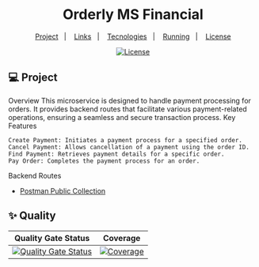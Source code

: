 <h1 align="center">Orderly MS Financial</h1>

<p align="center">
  <a href="#-project">Project</a>&nbsp;&nbsp;&nbsp;|&nbsp;&nbsp;&nbsp;
   <a href="#-project">Links</a>&nbsp;&nbsp;&nbsp;|&nbsp;&nbsp;&nbsp;
  <a href="#-technologies">Tecnologies</a>&nbsp;&nbsp;&nbsp;|&nbsp;&nbsp;&nbsp;
  <a href="#-running">Running</a>&nbsp;&nbsp;&nbsp;|&nbsp;&nbsp;&nbsp;
  <a href="#-license">License</a>
</p>

<p align="center">
  <a href="#-license">
    <img alt="License" src="https://img.shields.io/static/v1?label=license&message=MIT&color=ed2945&labelColor=000000">
  </a>
</p>

## 💻 Project

Overview
This microservice is designed to handle payment processing for orders. It provides backend routes that facilitate various payment-related operations, ensuring a seamless and secure transaction process.
Key Features

    Create Payment: Initiates a payment process for a specified order.
    Cancel Payment: Allows cancellation of a payment using the order ID.
    Find Payment: Retrieves payment details for a specific order.
    Pay Order: Completes the payment process for an order.

Backend Routes

- [Postman Public Collection](https://documenter.getpostman.com/view/13574011/2s9YsM8WDL)

## ✨ Quality

| Quality Gate Status                                                                                                                                                                                   | Coverage                                                                                                                                                                               |
| ----------------------------------------------------------------------------------------------------------------------------------------------------------------------------------------------------- | -------------------------------------------------------------------------------------------------------------------------------------------------------------------------------------- |
| [![Quality Gate Status](https://sonarcloud.io/api/project_badges/measure?project=tribofustack_ms-financial&metric=alert_status)](https://sonarcloud.io/summary/new_code?id=tribofustack_ms-financial) | [![Coverage](https://sonarcloud.io/api/project_badges/measure?project=tribofustack_ms-financial&metric=coverage)](https://sonarcloud.io/summary/new_code?id=tribofustack_ms-financial) |
